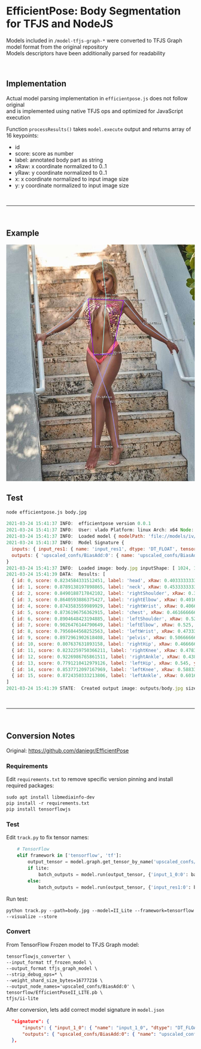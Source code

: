 # EfficientPose: Body Segmentation for TFJS and NodeJS

Models included in `/model-tfjs-graph-*` were converted to TFJS Graph model format from the original repository  
Models descriptors have been additionally parsed for readability


<br>

## Implementation

Actual model parsing implementation in `efficientpose.js` does not follow original  
and is implemented using native TFJS ops and optimized for JavaScript execution

Function `processResults()` takes `model.execute` output and returns array of 16 keypoints:

- id
- score: score as number
- label: annotated body part as string
- xRaw: x coordinate normalized to 0..1
- yRaw: y coordinate normalized to 0..1
- x: x coordinate normalized to input image size
- y: y coordinate normalized to input image size

<br><hr><br>

## Example

![Example Image](outputs/model2.jpg)

## Test

```shell
node efficientpose.js body.jpg
```

```js
2021-03-24 15:41:37 INFO:  efficientpose version 0.0.1
2021-03-24 15:41:37 INFO:  User: vlado Platform: linux Arch: x64 Node: v15.12.0
2021-03-24 15:41:37 INFO:  Loaded model { modelPath: 'file://models/iv/efficientpose.json', minScore: 0.2 } tensors: 955 bytes: 25643252
2021-03-24 15:41:37 INFO:  Model Signature {
  inputs: { input_res1: { name: 'input_res1', dtype: 'DT_FLOAT', tensorShape: { dim: [ { size: '1' }, { size: '600' }, { size: '600' }, { size: '3' } } } },
  outputs: { 'upscaled_confs/BiasAdd:0': { name: 'upscaled_confs/BiasAdd:0', dtype: 'DT_FLOAT', tensorShape: { dim: [ { size: '1' }, { size: '-1' }, { size: '-1' }, { size: '16' } } } }
}
2021-03-24 15:41:37 INFO:  Loaded image: body.jpg inputShape: [ 1024, 1024, 3 ] modelShape: [ 1, 600, 600, 3 ] decoded size: 3145728
2021-03-24 15:41:39 DATA:  Results: [
  { id: 0, score: 0.8234584331512451, label: 'head', xRaw: 0.4033333333333333, yRaw: 0.051666666666666666, x: 413, y: 53 },
  { id: 1, score: 0.8789138197898865, label: 'neck', xRaw: 0.4533333333333333, yRaw: 0.18166666666666667, x: 464, y: 186 },
  { id: 2, score: 0.8490188717842102, label: 'rightShoulder', xRaw: 0.395, yRaw: 0.205, x: 404, y: 210 },
  { id: 3, score: 0.8640593886375427, label: 'rightElbow', xRaw: 0.40166666666666667, yRaw: 0.3333333333333333, x: 411, y: 341 },
  { id: 4, score: 0.8743583559989929, label: 'rightWrist', xRaw: 0.4066666666666667, yRaw: 0.45666666666666667, x: 416, y: 468 },
  { id: 5, score: 0.8736196756362915, label: 'chest', xRaw: 0.46166666666666667, yRaw: 0.21166666666666667, x: 473, y: 217 },
  { id: 6, score: 0.8904648423194885, label: 'leftShoulder', xRaw: 0.5283333333333333, yRaw: 0.215, x: 541, y: 220 },
  { id: 7, score: 0.9026476144790649, label: 'leftElbow', xRaw: 0.525, yRaw: 0.3616666666666667, x: 538, y: 370 },
  { id: 8, score: 0.7956844568252563, label: 'leftWrist', xRaw: 0.47333333333333333, yRaw: 0.49166666666666664, x: 485, y: 503 },
  { id: 9, score: 0.8972961902618408, label: 'pelvis', xRaw: 0.5066666666666667, yRaw: 0.45666666666666667, x: 519, y: 468 },
  { id: 10, score: 0.807637631893158, label: 'rightHip', xRaw: 0.4666666666666667, yRaw: 0.45666666666666667, x: 478, y: 468 },
  { id: 11, score: 0.8232259750366211, label: 'rightKnee', xRaw: 0.47833333333333333, yRaw: 0.63, x: 490, y: 645 },
  { id: 12, score: 0.9226986765861511, label: 'rightAnkle', xRaw: 0.43833333333333335, yRaw: 0.79, x: 449, y: 809 },
  { id: 13, score: 0.7791210412979126, label: 'leftHip', xRaw: 0.545, yRaw: 0.4533333333333333, x: 558, y: 464 },
  { id: 14, score: 0.8537712097167969, label: 'leftKnee', xRaw: 0.5883333333333334, yRaw: 0.65, x: 602, y: 666 },
  { id: 15, score: 0.8724350333213806, label: 'leftAnkle', xRaw: 0.6016666666666667, yRaw: 0.8433333333333334, x: 616, y: 864 },
]
2021-03-24 15:41:39 STATE:  Created output image: outputs/body.jpg size: [ 1024, 1024 ]
```

<br><hr><br>

## Conversion Notes

Original: <https://github.com/daniegr/EfficientPose>

### Requirements

Edit `requirements.txt` to remove specific version pinning and install required packages:

```shell
sudo apt install libmediainfo-dev
pip install -r requirements.txt
pip install tensorflowjs
```

### Test

Edit `track.py` to fix tensor names:

```python
    # TensorFlow
    elif framework in ['tensorflow', 'tf']:
        output_tensor = model.graph.get_tensor_by_name('upscaled_confs/BiasAdd:0')
        if lite:
            batch_outputs = model.run(output_tensor, {'input_1_0:0': batch})            
        else:
            batch_outputs = model.run(output_tensor, {'input_res1:0': batch})
```

Run test:

```shell
python track.py --path=body.jpg --model=II_Lite --framework=tensorflow --visualize --store
```

### Convert

From TensorFlow Frozen model to TFJS Graph model:

```shell
tensorflowjs_converter \
--input_format tf_frozen_model \
--output_format tfjs_graph_model \
--strip_debug_ops=* \
--weight_shard_size_bytes=16777216 \
--output_node_names='upscaled_confs/BiasAdd:0' \
tensorflow/EfficientPoseII_LITE.pb \
tfjs/ii-lite
```

After conversion, lets add correct model signature in `model.json`

```json
  "signature": {
      "inputs": { "input_1_0": { "name": "input_1_0", "dtype": "DT_FLOAT", "tensorShape":{"dim":[{"size":"1"},{"size":"368"},{"size":"368"},{"size":"3"}]} } },
      "outputs": { "upscaled_confs/BiasAdd:0": { "name": "upscaled_confs/BiasAdd:0", "dtype": "DT_FLOAT", "tensorShape":{"dim":[{"size":"1"},{"size":"-1"},{"size":"-1"},{"size":"16"}]} } }
  },
```
